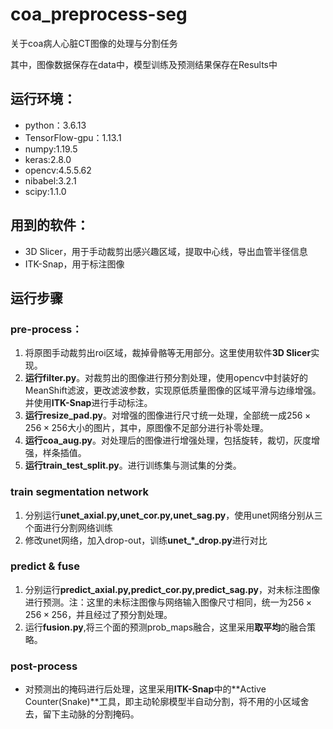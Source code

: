 # coa_preprocess-seg
关于coa病人心脏CT图像的处理与分割任务  

其中，图像数据保存在data中，模型训练及预测结果保存在Results中

## 运行环境：
- python：3.6.13 
- TensorFlow-gpu：1.13.1
- numpy:1.19.5
- keras:2.8.0
- opencv:4.5.5.62
- nibabel:3.2.1
- scipy:1.1.0

## 用到的软件：
- 3D Slicer，用于手动裁剪出感兴趣区域，提取中心线，导出血管半径信息
- ITK-Snap，用于标注图像

## 运行步骤
### pre-process：
1. 将原图手动裁剪出roi区域，裁掉骨骼等无用部分。这里使用软件**3D Slicer**实现。
2. **运行filter.py**。对裁剪出的图像进行预分割处理，使用opencv中封装好的MeanShift滤波，更改滤波参数，实现原低质量图像的区域平滑与边缘增强。并使用**ITK-Snap**进行手动标注。
3. **运行resize_pad.py**。对增强的图像进行尺寸统一处理，全部统一成$256 \times 256\times 256$大小的图片，其中，原图像不足部分进行补零处理。
4. **运行coa_aug.py**。对处理后的图像进行增强处理，包括旋转，裁切，灰度增强，样条插值。
5. **运行train_test_split.py**。进行训练集与测试集的分类。

### train segmentation network
1. 分别运行**unet_axial.py,unet_cor.py,unet_sag.py**，使用unet网络分别从三个面进行分割网络训练
2. 修改unet网络，加入drop-out，训练**unet_*_drop.py**进行对比

### predict & fuse
1. 分别运行**predict_axial.py,predict_cor.py,predict_sag.py**，对未标注图像进行预测。注：这里的未标注图像与网络输入图像尺寸相同，统一为$256 \times 256\times 256$，并且经过了预分割处理。
2. 运行**fusion.py**,将三个面的预测prob_maps融合，这里采用**取平均**的融合策略。

### post-process
-  对预测出的掩码进行后处理，这里采用**ITK-Snap**中的**Active Counter(Snake)**工具，即主动轮廓模型半自动分割，将不用的小区域舍去，留下主动脉的分割掩码。